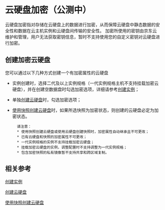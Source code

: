 # 云硬盘加密（公测中）

云硬盘加密指对存储在云硬盘上的数据进行加密，从而保障云硬盘中静态数据的安全性和数据在云主机实例和云硬盘间传输的安全性。
加密所使用的密钥由京东云维护和管理，用户无法获取密钥信息，暂时不支持使用您的自定义密钥对云硬盘进行加密。

## 创建加密云硬盘

您可以通过以下几种方式创建一个有加密属性的云硬盘

* 实例创建时，选择二代及以上实例规格（一代实例规格主机不支持挂载加密云硬盘），并在创建空数据盘时勾选加密选项，详细请参考[创建实例](../Instance/Create-Instance.md)；
* 单独[创建云硬盘](http://docs.jdcloud.com/cn/cloud-disk-service/create-cloud-disk)时，勾选加密选项；
* [使用快照创建云硬盘](http://docs.jdcloud.com/cn/cloud-disk-service/create-disk-by-snapshot)时，如果所选快照为加密状态，则创建的云硬盘必定为加密状态。


		请注意：
		* 使用快照创建云硬盘或使用云硬盘创建快照时，加密属性自动继承且不可更改；
        * 已有云硬盘和快照的加密属性不可更改；
        * 一代实例规格的实例不支持挂载加密云硬盘；
        * 挂载加密云硬盘的实例，调整配置时不支持调整为一代实例规格；
        * 包含加密快照的私有镜像暂不支持共享和跨区域复制。



## 相关参考

[创建实例](../Instance/Create-Instance.md)

[创建云硬盘](http://docs.jdcloud.com/cn/cloud-disk-service/create-cloud-disk)

[使用快照创建云硬盘](http://docs.jdcloud.com/cn/cloud-disk-service/create-disk-by-snapshot)